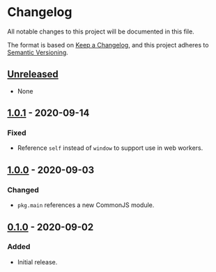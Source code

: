 # Changelog

All notable changes to this project will be documented in this file.

The format is based on [Keep a Changelog](https://keepachangelog.com/en/1.0.0/),
and this project adheres to [Semantic Versioning](https://semver.org/spec/v2.0.0.html).

## [Unreleased]

- None

## [1.0.1] - 2020-09-14

### Fixed

- Reference `self` instead of `window` to support use in web workers.

## [1.0.0] - 2020-09-03

### Changed

- `pkg.main` references a new CommonJS module.

## [0.1.0] - 2020-09-02

### Added

- Initial release.

[unreleased]: http://github.com/metalex9/indexed-db/compare/v1.0.1...HEAD
[1.0.1]: http://github.com/metalex9/indexed-db/compare/v1.0.0...v1.0.1
[1.0.0]: http://github.com/metalex9/indexed-db/compare/v0.1.0...v1.0.0
[0.1.0]: https://github.com/metalex9/web-provider/releases/tag/v0.1.0
